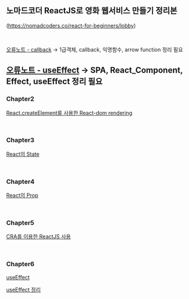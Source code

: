   ## 노마드코더 ReactJS로 영화 웹서비스 만들기 정리본
(https://nomadcoders.co/react-for-beginners/lobby)

<br/>

[ 오류노트 - callback](https://github.com/gyungsubLee/nomard_ReactJS_basic/issues/5#issuecomment-1129519000)
->  1급객체, callback, 익명함수, arrow function 정리 필요

[오류노트 - useEffect](https://github.com/gyungsubLee/nomard_ReactJS_basic/issues/5#issuecomment-1131042191) 
->  SPA, React_Component, Effect, useEffect 정리 필요 
---

### Chapter2
[React.createElement를 사용한 React-dom rendering](https://github.com/gyungsubLee/nomard_ReactJS_basic/issues/1)

<br/>

### Chapter3
[React의 State](https://github.com/gyungsubLee/nomard_ReactJS_basic/issues/2)

<br/>

### Chapter4
[React의 Prop](https://github.com/gyungsubLee/nomard_ReactJS_basic/issues/3)


<br/>

### Chapter5
[CRA를 이용한 ReactJS 사용](https://github.com/gyungsubLee/nomard_ReactJS_basic/issues/4)


<br/>


### Chapter6
[useEffect](https://github.com/gyungsubLee/nomard_ReactJS_basic/issues/5)

  [useEffect 정리](https://github.com/gyungsubLee/nomard_ReactJS_basic/issues/5#issuecomment-1129710634)